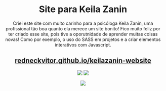 <h1 align="center">
  Site para Keila Zanin
</h1>

<p align="center">
  Criei este site com muito carinho para a psicóloga Keila Zanin, uma profissional tão boa quanto ela merece um site bonito!
  Fico muito feliz por ter criado esse site, pois tive a oporutnidade de aprender muitas coisas novas! Como por exemplo, o uso
  do SASS em projetos e a criar elementos interativos com Javascript.
</p>

<h2 align="center">
  <a href="https://redneckvitor.github.io/keilazanin-website/">
    redneckvitor.github.io/keilazanin-website
  </a>
</h2>

<p align="center" style="width:100%;height:auto>
  <img src="https://i.postimg.cc/mkrDQPBh/Screenshot-2023-02-02-at-20-45-59-Keila-Zanin.png" />
  <img src="https://i.postimg.cc/zXgLpRTR/Captura-de-tela-2023-02-02-20-46-21.png" />
  <img src="https://i.postimg.cc/dQzRqFBr/Captura-de-tela-2023-02-02-20-46-42.png" />
</p>

<p align="center" style="width:100%;height:100vh;padding:0;margin:0;">
  <img src="https://i.postimg.cc/CMW29Wn6/Screenshot-2023-02-02-at-21-06-49-Keila-Zanin-1.png" />
</p>


 
